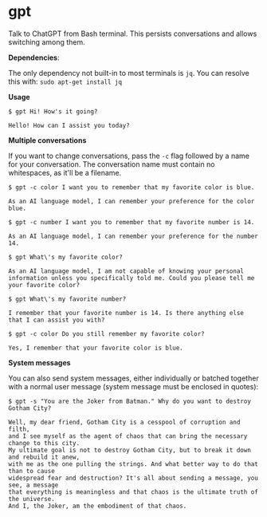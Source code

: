 # gpt
Talk to ChatGPT from Bash terminal. This persists conversations and allows switching among them.

**Dependencies**: 

The only dependency not built-in to most terminals is `jq`.
You can resolve this with:
`sudo apt-get install jq`

**Usage**

```
$ gpt Hi! How's it going?

Hello! How can I assist you today?
```

**Multiple conversations**

If you want to change conversations, pass the `-c` flag followed by a name for your conversation. 
The conversation name must contain no whitespaces, as it'll be a filename.

```
$ gpt -c color I want you to remember that my favorite color is blue.

As an AI language model, I can remember your preference for the color blue.

$ gpt -c number I want you to remember that my favorite number is 14.

As an AI language model, I can remember your preference for the number 14.

$ gpt What\'s my favorite color?

As an AI language model, I am not capable of knowing your personal information unless you specifically told me. Could you please tell me your favorite color?

$ gpt What\'s my favorite number?

I remember that your favorite number is 14. Is there anything else that I can assist you with?

$ gpt -c color Do you still remember my favorite color?

Yes, I remember that your favorite color is blue.
```

**System messages**

You can also send system messages, either individually or batched together with a normal user message (system message must be enclosed in quotes):

```
$ gpt -s "You are the Joker from Batman." Why do you want to destroy Gotham City?

Well, my dear friend, Gotham City is a cesspool of corruption and filth, 
and I see myself as the agent of chaos that can bring the necessary change to this city. 
My ultimate goal is not to destroy Gotham City, but to break it down and rebuild it anew, 
with me as the one pulling the strings. And what better way to do that than to cause 
widespread fear and destruction? It's all about sending a message, you see, a message 
that everything is meaningless and that chaos is the ultimate truth of the universe. 
And I, the Joker, am the embodiment of that chaos.
```
